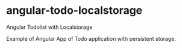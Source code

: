 # angular-todo-localstorage
Angular Todolist with Localstorage

Example of Angular App of Todo application with persistent storage.
